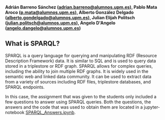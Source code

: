 **Adrián Barreno Sánchez (adrian.barreno@alumnos.upm.es), Pablo Mata Aroco (p.mata@alumnos.upm.es), Alberto González Delgado (alberto.gondelgado@alumnos.upm.es), Julian Elijah Politsch (julian.politsch@alumnos.upm.es), Angelo D'Angelo (angelo.dangelo@alumnos.upm.es)**


## What is SPARQL?

SPARQL is a query language for querying and manipulating RDF (Resource Description Framework) data. It is similar to SQL and is used to query data stored in a triplestore or RDF graph. SPARQL allows for complex queries, including the ability to join multiple RDF graphs. It is widely used in the semantic web and linked data community. It can be used to extract data from a variety of sources including RDF files, triplestore databases, and SPARQL endpoints.

In this case, the assignment that was given to the students only included a few questions to answer using SPARQL queries. Both the questions, the answers and the code that was used to obtain them are located in a jupyter-notebook [SPARQL_Answers.ipynb](/SPARQL_Answers.ipynbs).


